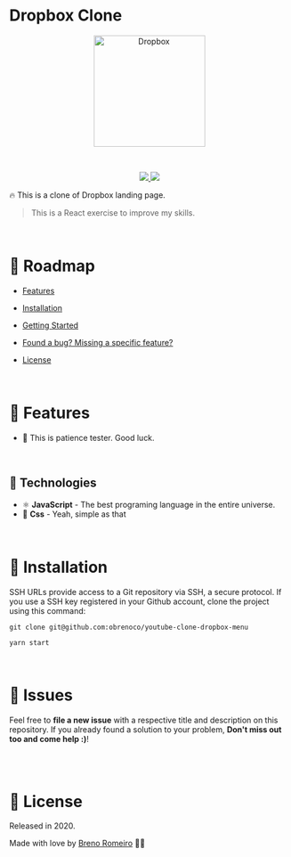# Dropbox Clone

<p  align="center">
<img  src="https://media.giphy.com/media/hsNyNj4ule7g1v0jlx/giphy.gif"  height="200" alt="Dropbox">
</p>
<br/>


<p  align="center">
  <a  href="">
  <img  src="https://img.shields.io/github/stars/obrenoco/youtube-clone-dropbox-menu"/>
  </a>
  <img  src="https://img.shields.io/github/forks/obrenoco/youtube-clone-dropbox-menu"/>
  </a>
</p>

🔥 This is a clone of Dropbox landing page.





> This is a React exercise to improve my skills.



<br />



# :pushpin: Roadmap



* [Features](#rocket-features)

* [Installation](#construction_worker-installation)


* [Getting Started](#runner-getting-started)


* [Found a bug? Missing a specific feature?](#bug-issues)


* [License](#closed_book-license)


<br />

# :rocket: Features

 * 🍕 This is patience tester. Good luck.




<br />

## :robot: Technologies

 * ⚛ **JavaScript** - The best programing language in the entire universe.
 * 💅 **Css** - Yeah, simple as that





<br />

# :construction_worker: Installation



SSH URLs provide access to a Git repository via SSH, a secure protocol. If you use a SSH key registered in your Github account, clone the project using this command:



```git clone git@github.com:obrenoco/youtube-clone-dropbox-menu```

```yarn start```






<br />


# :bug: Issues



Feel free to **file a new issue** with a respective title and description on this repository. If you already found a solution to your problem, **Don't miss out too and come help :)**!



<br />








<br/>

# :closed_book: License


Released in 2020.

Made with love by [Breno Romeiro](https://github.com/obrenoco) 💜🚀

